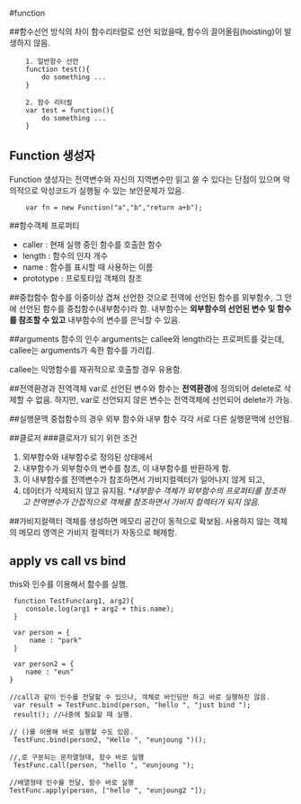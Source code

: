 #function

##함수선언 방식의 차이
함수리터럴로 선언 되었을때, 함수의 끌어올림(hoisting)이 발생하지 않음.
```
    1. 일반함수 선언 
    function test(){
        do something ...
    }

    2. 함수 리터럴
    var test = function(){
        do something ...
    }
```

## Function 생성자
Function 생성자는 전역변수와 자신의 지역변수만 읽고 쓸 수 있다는 단점이 있으며 악의적으로 악성코드가 실행될 수 있는 보안문제가 있음.
```
    var fn = new Function("a","b","return a+b");
```

##함수객체 프로퍼티
* caller : 현재 실행 중인 함수를 호출한 함수
* length : 함수의 인자 개수
* name : 함수를 표시할 때 사용하는 이름
* prototype : 프로토타입 객체의 참조

##중첩함수 
함수를 이중이상 겹쳐 선언한 것으로 전역에 선언된 함수를 외부함수, 그 안에 선언된 함수를 중첩함수(내부함수)라 함.
내부함수는 **외부함수의 선언된 변수 및 함수를 참조할 수 있고** 내부함수의 변수를 은닉할 수 있음.

##arguments
함수의 인수 arguments는 callee와 length라는 프로퍼트를 갖는데, callee는 arguments가 속한 함수를 가리킴.

callee는 익명함수를 재귀적으로 호출할 경우 유용함.

##전역환경과 전역객체
var로 선언된 변수와 함수는 **전역환경**에 정의되어 delete로 삭제할 수 없음.
하지만, var로 선언되지 않은 변수는 전역객체에 선언되어 delete가 가능.

##실행문맥
중첩함수의 경우 외부 함수와 내부 함수 각각 서로 다른 실행문맥에 선언됨.

##클로저
###클로저가 되기 위한 조건
1. 외부함수와 내부함수로 정의된 상태에서 
2. 내부함수가 외부함수의 변수를 참조, 이 내부함수를 반환하게 함.
3. 이 내부함수를 전역변수가 참조하면서 가비지컬렉터가 일어나지 않게 되고,
4. 데이터가 삭제되지 않고 유지됨.
*\*내부함수 객체가 외부함수의 프로퍼티를 참조하고 전역변수가 간접적으로 객체를 참조하면서 가비지 컬렉터가 되지 않음.*

##가비지컬렉터
객체를 생성하면 메모리 공간이 동적으로 확보됨. 사용하지 않는 객체의 메모리 영역은 가비지 컬렉터가 자동으로 해제함.

## apply vs call vs bind
this와 인수를 이용해서 함수를 실행.

```
 function TestFunc(arg1, arg2){
    console.log(arg1 + arg2 + this.name);
 }

 var person = {
     name : "park"
 }

 var person2 = {
    name : "eun"
}

//call과 같이 인수를 전달할 수 있으나, 객체로 바인딩만 하고 바로 실행하진 않음.
 var result = TestFunc.bind(person, "hello ", "just bind ");
 result(); //나중에 필요할 때 실행.

// ()를 이용해 바로 실행할 수도 있음.
 TestFunc.bind(person2, "Hello ", "eunjoung ")(); 

//,로 구분되는 문자열형태, 함수 바로 실행
 TestFunc.call(person, "hello ", "eunjoung ");

//배열형태 인수를 전달, 함수 바로 실행
TestFunc.apply(person, ["hello ", "eunjoung2 "]); 
```
